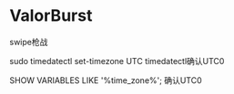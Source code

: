 # ValorBurst

swipe枪战

sudo timedatectl set-timezone UTC
timedatectl确认UTC0

SHOW VARIABLES LIKE '%time_zone%'; 确认UTC0